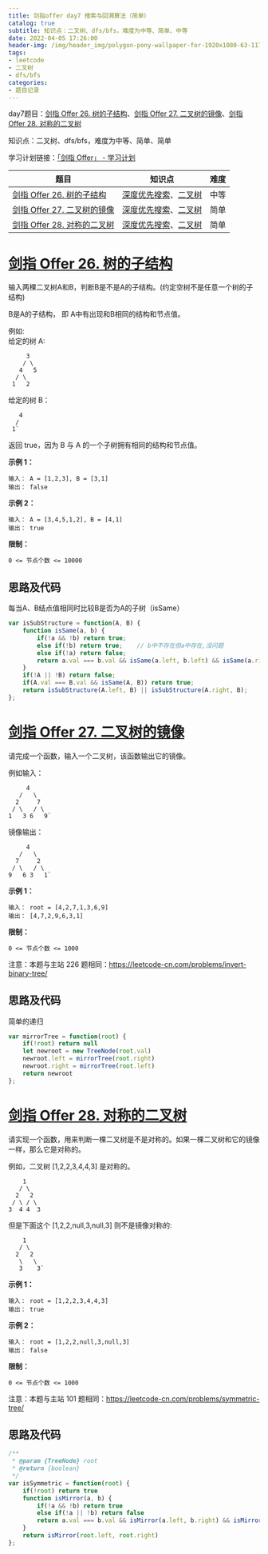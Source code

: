 ```yaml
---
title: 剑指offer day7 搜索与回溯算法（简单）
catalog: true
subtitle: 知识点：二叉树、dfs/bfs，难度为中等、简单、中等
date: 2022-04-05 17:26:00
header-img: /img/header_img/polygon-pony-wallpaper-for-1920x1080-63-1175.jpg
tags:
- leetcode
- 二叉树
- dfs/bfs
categories:
- 题目记录
---
```


day7题目：[剑指 Offer 26. 树的子结构](https://leetcode-cn.com/problems/shu-de-zi-jie-gou-lcof/)、[剑指 Offer 27. 二叉树的镜像](https://leetcode-cn.com/problems/er-cha-shu-de-jing-xiang-lcof/)、[剑指 Offer 28. 对称的二叉树](https://leetcode-cn.com/problems/dui-cheng-de-er-cha-shu-lcof/)

知识点：二叉树、dfs/bfs，难度为中等、简单、简单

学习计划链接：[「剑指 Offer」 - 学习计划](https://leetcode-cn.com/study-plan/lcof/?progress=7jn70jr)

| 题目 | 知识点 | 难度 |
| --- | --- | --- |
| [剑指 Offer 26. 树的子结构](https://leetcode-cn.com/problems/shu-de-zi-jie-gou-lcof/) | [深度优先搜索](https://leetcode-cn.com/tag/depth-first-search)、[二叉树](https://leetcode-cn.com/tag/binary-tree)| 中等 |
| [剑指 Offer 27. 二叉树的镜像](https://leetcode-cn.com/problems/er-cha-shu-de-jing-xiang-lcof/) | [深度优先搜索](https://leetcode-cn.com/tag/depth-first-search)、[二叉树](https://leetcode-cn.com/tag/binary-tree) | 简单 |
| [剑指 Offer 28. 对称的二叉树](https://leetcode-cn.com/problems/dui-cheng-de-er-cha-shu-lcof/) | [深度优先搜索](https://leetcode-cn.com/tag/depth-first-search)、[二叉树](https://leetcode-cn.com/tag/binary-tree) | 简单 |


# [剑指 Offer 26. 树的子结构](https://leetcode-cn.com/problems/shu-de-zi-jie-gou-lcof/)

输入两棵二叉树A和B，判断B是不是A的子结构。(约定空树不是任意一个树的子结构)

B是A的子结构， 即 A中有出现和B相同的结构和节点值。

例如:\
给定的树 A:
```
     3
    / \
   4   5
  / \
 1   2
```
给定的树 B：
```
   4 
  /
 1`
 ```
返回 true，因为 B 与 A 的一个子树拥有相同的结构和节点值。

**示例 1：**

```
输入： A = [1,2,3], B = [3,1]
输出： false
```

**示例 2：**

```
输入： A = [3,4,5,1,2], B = [4,1]
输出： true
```

**限制：**

`0 <= 节点个数 <= 10000`
## 思路及代码
每当A、B结点值相同时比较B是否为A的子树（isSame）
```javascript
var isSubStructure = function(A, B) {
    function isSame(a, b) {
        if(!a && !b) return true;
        else if(!b) return true;    // b中不存在但a中存在,没问题
        else if(!a) return false;
        return a.val === b.val && isSame(a.left, b.left) && isSame(a.right, b.right);
    }
    if(!A || !B) return false;
    if(A.val === B.val && isSame(A, B)) return true;
    return isSubStructure(A.left, B) || isSubStructure(A.right, B);
};
```
# [剑指 Offer 27. 二叉树的镜像](https://leetcode-cn.com/problems/er-cha-shu-de-jing-xiang-lcof/)

请完成一个函数，输入一个二叉树，该函数输出它的镜像。

例如输入：
```
     4
   /   \
  2     7
 / \   / \
1   3 6   9`
```
镜像输出：
```
     4
   /   \
  7     2
 / \   / \
9   6 3   1`
```


**示例 1：**

```
输入： root = [4,2,7,1,3,6,9]
输出： [4,7,2,9,6,3,1]
```

**限制：**

`0 <= 节点个数 <= 1000`

注意：本题与主站 226 题相同：<https://leetcode-cn.com/problems/invert-binary-tree/>

## 思路及代码

简单的递归
```javascript
var mirrorTree = function(root) {
    if(!root) return null
    let newroot = new TreeNode(root.val)
    newroot.left = mirrorTree(root.right)
    newroot.right = mirrorTree(root.left)
    return newroot
};
```
# [剑指 Offer 28. 对称的二叉树](https://leetcode-cn.com/problems/dui-cheng-de-er-cha-shu-lcof/)

请实现一个函数，用来判断一棵二叉树是不是对称的。如果一棵二叉树和它的镜像一样，那么它是对称的。

例如，二叉树 [1,2,2,3,4,4,3] 是对称的。
```
    1
   / \
  2   2
 / \ / \
3  4 4  3
```

但是下面这个 [1,2,2,null,3,null,3] 则不是镜像对称的:
```
    1
   / \
  2   2
   \   \
   3    3`
```

**示例 1：**

```
输入： root = [1,2,2,3,4,4,3]
输出： true
```

**示例 2：**

```
输入： root = [1,2,2,null,3,null,3]
输出： false
```

**限制：**

`0 <= 节点个数 <= 1000`

注意：本题与主站 101 题相同：<https://leetcode-cn.com/problems/symmetric-tree/>

## 思路及代码
```javascript
/**
 * @param {TreeNode} root
 * @return {boolean}
 */
var isSymmetric = function(root) {
    if(!root) return true
    function isMirror(a, b) {
        if(!a && !b) return true
        else if(!a || !b) return false
        return a.val === b.val && isMirror(a.left, b.right) && isMirror(a.right, b.left)                
    }
    return isMirror(root.left, root.right)
};
```
